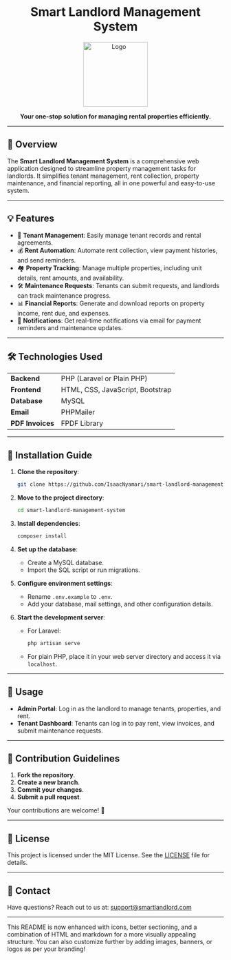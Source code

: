 # <div align="center"> Smart Landlord Management System </div>

<p align="center">
  <img src="https://images.pexels.com/photos/1370704/pexels-photo-1370704.jpeg?auto=compress&cs=tinysrgb&w=600" alt="Logo" width="150">
</p>

<p align="center">
  <b>Your one-stop solution for managing rental properties efficiently.</b>
</p>

---

## 🚀 Overview

The **Smart Landlord Management System** is a comprehensive web application designed to streamline property management tasks for landlords. It simplifies tenant management, rent collection, property maintenance, and financial reporting, all in one powerful and easy-to-use system.

---

## 💡 Features

- 🎯 **Tenant Management**: Easily manage tenant records and rental agreements.
- 💰 **Rent Automation**: Automate rent collection, view payment histories, and send reminders.
- 🏘️ **Property Tracking**: Manage multiple properties, including unit details, rent amounts, and availability.
- 🛠️ **Maintenance Requests**: Tenants can submit requests, and landlords can track maintenance progress.
- 📊 **Financial Reports**: Generate and download reports on property income, rent due, and expenses.
- 🔔 **Notifications**: Get real-time notifications via email for payment reminders and maintenance updates.

---

## 🛠️ Technologies Used

<table>
  <tr>
    <td><b>Backend</b></td>
    <td>PHP (Laravel or Plain PHP)</td>
  </tr>
  <tr>
    <td><b>Frontend</b></td>
    <td>HTML, CSS, JavaScript, Bootstrap</td>
  </tr>
  <tr>
    <td><b>Database</b></td>
    <td>MySQL</td>
  </tr>
  <tr>
    <td><b>Email</b></td>
    <td>PHPMailer</td>
  </tr>
  <tr>
    <td><b>PDF Invoices</b></td>
    <td>FPDF Library</td>
  </tr>
</table>

---

## 🛑 Installation Guide

1. **Clone the repository**:
   ```bash
   git clone https://github.com/IsaacNyamari/smart-landlord-management-system.git
   ```

2. **Move to the project directory**:
   ```bash
   cd smart-landlord-management-system
   ```

3. **Install dependencies**:
   ```bash
   composer install
   ```

4. **Set up the database**:
   - Create a MySQL database.
   - Import the SQL script or run migrations.

5. **Configure environment settings**:
   - Rename `.env.example` to `.env`.
   - Add your database, mail settings, and other configuration details.

6. **Start the development server**:
   - For Laravel:
     ```bash
     php artisan serve
     ```
   - For plain PHP, place it in your web server directory and access it via `localhost`.

---

## 🔐 Usage

- **Admin Portal**: Log in as the landlord to manage tenants, properties, and rent.
- **Tenant Dashboard**: Tenants can log in to pay rent, view invoices, and submit maintenance requests.

---

## 🤝 Contribution Guidelines

1. **Fork the repository**.
2. **Create a new branch**.
3. **Commit your changes**.
4. **Submit a pull request**.

Your contributions are welcome! 🎉

---

## 📜 License

This project is licensed under the MIT License. See the [LICENSE](LICENSE) file for details.

---

## 📧 Contact

Have questions? Reach out to us at: <support@smartlandlord.com>

---

This README is now enhanced with icons, better sectioning, and a combination of HTML and markdown for a more visually appealing structure. You can also customize further by adding images, banners, or logos as per your branding!